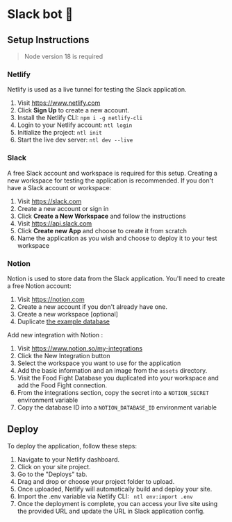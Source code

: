 # Slack bot 🤖

## Setup Instructions

> Node version 18 is required

### Netlify

Netlify is used as a live tunnel for testing the Slack application.

1. Visit https://www.netlify.com
2. Click **Sign Up** to create a new account.
3. Install the Netlify CLI: `npm i -g netlify-cli`
4. Login to your Netlify account: `ntl login`
5. Initialize the project: `ntl init`
6. Start the live dev server: `ntl dev --live`

### Slack

A free Slack account and workspace is required for this setup. Creating a new workspace for testing the application is recommended. If you don't have a Slack account or workspace:

1. Visit https://slack.com
2. Create a new account or sign in
3. Click **Create a New Workspace** and follow the instructions
4. Visit https://api.slack.com
5. Click **Create new App** and choose to create it from scratch
6. Name the application as you wish and choose to deploy it to your test workspace

### Notion

Notion is used to store data from the Slack application. You'll need to create a free Notion account:

1. Visit https://notion.com
2. Create a new account if you don't already have one.
3. Create a new workspace [optional]
4. Duplicate [the example database](https://jun-low.notion.site/9e0db318a5514c888a099201960d366e?v=f2505574222b4f7684f9026052a76910&pvs=4)

Add new integration with Notion :

1. Visit https://www.notion.so/my-integrations
2. Click the New Integration button
3. Select the workspace you want to use for the application
4. Add the basic information and an image from the `assets` directory.
5. Visit the Food Fight Database you duplicated into your workspace and add the Food Fight connection.
6. From the integrations section, copy the secret into a `NOTION_SECRET` environment variable
7. Copy the database ID into a `NOTION_DATABASE_ID` environment variable

## Deploy

To deploy the application, follow these steps:

1. Navigate to your Netlify dashboard.
2. Click on your site project.
3. Go to the "Deploys" tab.
4. Drag and drop or choose your project folder to upload.
5. Once uploaded, Netlify will automatically build and deploy your site.
6. Import the .env variable via Netlify CLI: ` ntl env:import .env`
7. Once the deployment is complete, you can access your live site using the provided URL and update the URL in Slack application config.